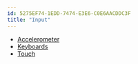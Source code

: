 ```yaml
---
id: 5275EF74-1EDD-7474-E3E6-C0E6AACDDC3F
title: "Input"
---
```


-   [Accelerometer](/recipes/ios/input/accelerometer) 
-  [Keyboards](/recipes/ios/input/keyboards)
-  [Touch](/recipes/ios/input/touch)
